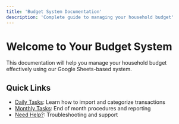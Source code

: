 ```yaml
---
title: 'Budget System Documentation'
description: 'Complete guide to managing your household budget'
---
```


# Welcome to Your Budget System

This documentation will help you manage your household budget effectively using our Google Sheets-based system.


## Quick Links

- [Daily Tasks](guides/daily-tasks/importing.md): Learn how to import and categorize transactions
- [Monthly Tasks](guides/monthly-tasks/end-of-month.md): End of month procedures and reporting
- [Need Help?](guides/troubleshooting/common-issues.md): Troubleshooting and support